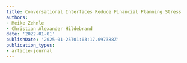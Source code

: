 ```yaml
---
title: Conversational Interfaces Reduce Financial Planning Stress
authors:
- Meike Zehnle
- Christian Alexander Hildebrand
date: '2022-01-01'
publishDate: '2025-01-25T01:03:17.097388Z'
publication_types:
- article-journal
---
```

